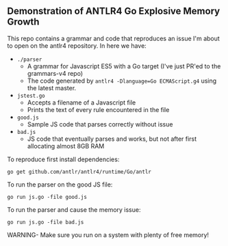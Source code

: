 ## Demonstration of ANTLR4 Go Explosive Memory Growth

This repo contains a grammar and code that reproduces an issue I'm about to
open on the antlr4 repository. In here we have:

- `./parser`
    - A grammar for Javascript ES5 with a Go target (I've just PR'ed to the grammars-v4 repo)
    - The code generated by `antlr4 -Dlanguage=Go ECMAScript.g4` using the latest master.
- `jstest.go`
    - Accepts a filename of a Javascript file
    - Prints the text of every rule encountered in the file
- `good.js`
    - Sample JS code that parses correctly without issue
- `bad.js`
    - JS code that eventually parses and works, but not after first allocating almost 8GB RAM

To reproduce first install dependencies:

```
go get github.com/antlr/antlr4/runtime/Go/antlr
```

To run the parser on the good JS file:

```
go run js.go -file good.js
```

To run the parser and cause the memory issue:

```
go run js.go -file bad.js
```

WARNING- Make sure you run on a system with plenty of free memory!
